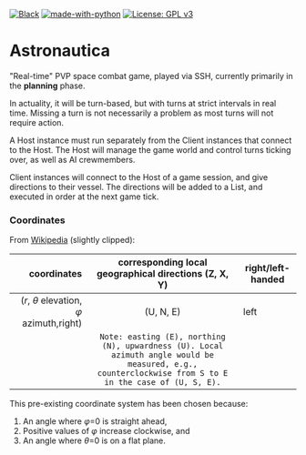 [![Black](https://img.shields.io/badge/code%20style-black-000000.svg)](https://github.com/ambv/black)
[![made-with-python](https://img.shields.io/badge/Made%20with-Python-1f425f.svg)](https://www.python.org/)
[![License: GPL v3](https://img.shields.io/badge/License-GPL%20v3-blue.svg)](https://www.gnu.org/licenses/gpl-3.0)


# Astronautica
"Real-time" PVP space combat game, played via SSH, currently primarily in the **planning** phase.

In actuality, it will be turn-based, but with turns at strict intervals in real time. Missing a turn is not necessarily a problem as most turns will not require action.

A Host instance must run separately from the Client instances that connect to the Host. The Host will manage the game world and control turns ticking over, as well as AI crewmembers.

Client instances will connect to the Host of a game session, and give directions to their vessel. The directions will be added to a List, and executed in order at the next game tick.

### Coordinates

From [Wikipedia](https://en.wikipedia.org/wiki/Spherical_coordinate_system#Conventions) (slightly clipped):

coordinates|corresponding local geographical directions (Z, X, Y)|right/left-handed
---:|:---:|---
(*r*, *θ* elevation, *φ* azimuth,right)|(U, N, E)|left
| |`Note: easting (E), northing (N), upwardness (U). Local azimuth angle would be measured, e.g., counterclockwise from S to E in the case of (U, S, E).`

This pre-existing coordinate system has been chosen because:
1. An angle where *φ*=0 is straight ahead,
2. Positive values of *φ* increase clockwise, and
3. An angle where *θ*=0 is on a flat plane.
